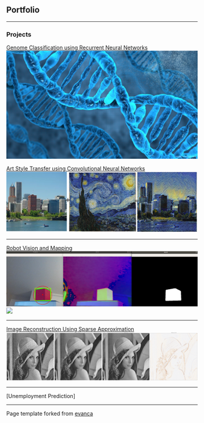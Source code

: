 ## Portfolio

---

### Projects

[Genome Classification using Recurrent Neural Networks](notebooks/UCI_splice_tutorial_h)
<img src="images/DNA.jpg?raw=true"/>

[Art Style Transfer using Convolutional Neural Networks](pdf/StyleTransfer_FinalPresentation.pdf)
<img src="images/PtoStarry.png?raw=true"/>

---
[Robot Vision and Mapping](/pdf/sample_presentation.pdf)
<img src="images/ObjectDetection.png?raw=true"/>
<img src="images/robot_grab_cube.gif?raw=true"/>

---
[Image Reconstruction Using Sparse Approximation](/pdf/sample_presentation.pdf)
<img src="images/lena_best.png?raw=true"/>

---
[Unemployment Prediction]


---
<p style="font-size:14px">Page template forked from <a href="https://github.com/evanca/quick-portfolio">evanca</a></p>
<!-- Remove above link if you don't want to attibute -->
